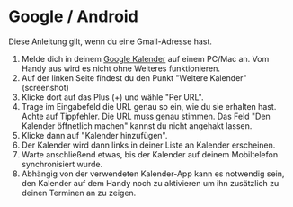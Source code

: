 # Google / Android

Diese Anleitung gilt, wenn du eine Gmail-Adresse hast. 

1. Melde dich in deinem [Google Kalender](https://www.google.com/calendar) auf einem PC/Mac an. Vom Handy aus wird es nicht ohne Weiteres funktionieren. 
2. Auf der linken Seite findest du den Punkt "Weitere Kalender"
(screenshot)
3. Klicke dort auf das Plus (+) und wähle "Per URL". 
4. Trage im Eingabefeld die URL genau so ein, wie du sie erhalten hast. Achte auf Tippfehler. Die URL muss genau stimmen. Das Feld "Den Kalender öffnetlich machen" kannst du nicht angehakt lassen. 
5. Klicke dann auf "Kalender hinzufügen". 
6. Der Kalender wird dann links in deiner Liste an Kalender erscheinen.
7. Warte anschließend etwas, bis der Kalender auf deinem Mobiltelefon synchronisiert wurde. 
8. Abhängig von der verwendeten Kalender-App kann es notwendig sein, den Kalender auf dem Handy noch zu aktivieren um ihn zusätzlich zu deinen Terminen an zu zeigen. 
